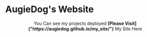 # AugieDog's Website
<!-- this is a place for me to present my play and practice of codeing  -->
<p align="center">You Can see my projects deployed <b>[Please Visit]("https://augiedog.github.io/my_site/")</b></a> My Site Here</p>
